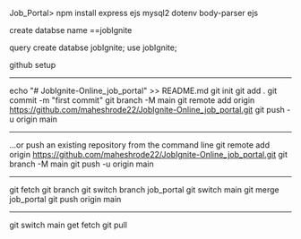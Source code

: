 Job_Portal> npm install express ejs mysql2 dotenv body-parser ejs


create databse name ==jobIgnite

query
create databse jobIgnite;
use jobIgnite;


github setup
___________________________________

echo "# JobIgnite-Online_job_portal" >> README.md
git init
git add  .
git commit -m "first commit"
git branch -M main
git remote add origin https://github.com/maheshrode22/JobIgnite-Online_job_portal.git
git push -u origin main
_______________________________

…or push an existing repository from the command line
git remote add origin https://github.com/maheshrode22/JobIgnite-Online_job_portal.git
git branch -M main
git push -u origin main



___________________________________
git fetch 
git branch
git switch branch job_portal
git switch main
git merge  job_portal
git push origin main
_________________________________
git switch main
get fetch 
git pull

